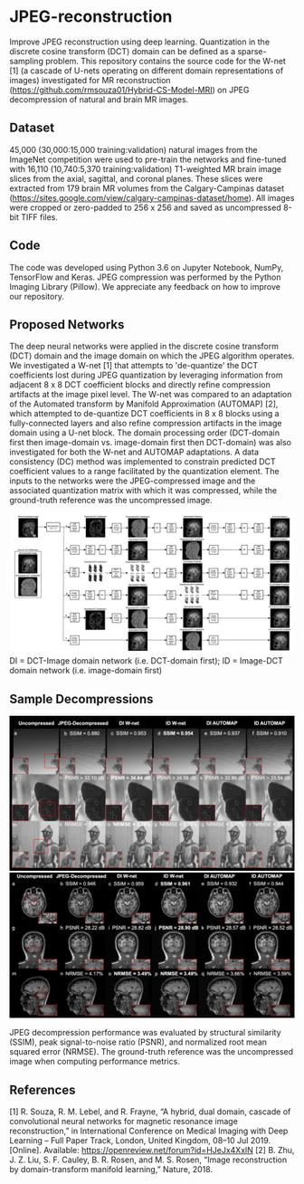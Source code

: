 # JPEG-reconstruction
Improve JPEG reconstruction using deep learning. Quantization in the discrete cosine transform (DCT) domain can be defined as a sparse-sampling problem. This repository contains the source code for the W-net [1] (a cascade of U-nets operating on different domain representations of images) investigated for MR reconstruction (https://github.com/rmsouza01/Hybrid-CS-Model-MRI) on JPEG decompression of natural and brain MR images. 

## Dataset
45,000 (30,000:15,000 training:validation) natural images from the ImageNet competition were used to pre-train the networks and fine-tuned with 16,110 (10,740:5,370 training:validation) T1-weighted MR brain image slices from the axial, sagittal, and coronal planes. These slices were extracted from 179 brain MR volumes from the Calgary-Campinas dataset (https://sites.google.com/view/calgary-campinas-dataset/home). All images were cropped or zero-padded to 256 x 256 and saved as uncompressed 8-bit TIFF files.

## Code
The code was developed using Python 3.6 on Jupyter Notebook, NumPy, TensorFlow and Keras. JPEG compression was performed by the Python Imaging Library (Pillow). We appreciate any feedback on how to improve our repository.

## Proposed Networks
The deep neural networks were applied in the discrete cosine transform (DCT) domain and the image domain on which the JPEG algorithm operates. We investigated a W-net [1] that attempts to 'de-quantize' the DCT coefficients lost during JPEG quantization by leveraging information from adjacent 8 x 8 DCT coefficient blocks and directly refine compression artifacts at the image pixel level. The W-net was compared to an adaptation of the  Automated transform by Manifold Approximation (AUTOMAP) [2], which attempted to de-quantize DCT coefficients in 8 x 8 blocks using a fully-connected layers and also refine compression artifacts in the image domain using a U-net block. The domain processing order (DCT-domain first then image-domain vs. image-domain first then DCT-domain) was also investigated for both the W-net and AUTOMAP adaptations. A data consistency (DC) method was implemented to constrain predicted DCT coefficient values to a range facilitated by the quantization element. The inputs to the networks were the JPEG-compressed image and the associated quantization matrix with which it was compressed, while the ground-truth reference was the uncompressed image. 

![Block diagram of investigated deep learning networks for JPEG decompression](./Figures/networks_diagram.png?raw=True)
DI = DCT-Image domain network (i.e. DCT-domain first); ID = Image-DCT domain network (i.e. image-domain first)

## Sample Decompressions

![Sample decompressions using the proposed deep learning networks on natural images](./Figures/natural_images.png?raw=True)
![Sample decompressions using the proposed deep learning networks on brain MR images](./Figures/brain_images.png?raw=True)

JPEG decompression performance was evaluated by structural similarity (SSIM), peak signal-to-noise ratio (PSNR), and normalized root mean squared error (NRMSE). The ground-truth reference was the uncompressed image when computing performance metrics.

## References
[1] R. Souza, R. M. Lebel, and R. Frayne, “A hybrid, dual domain, cascade of convolutional neural networks for magnetic resonance image reconstruction,” in International Conference on Medical Imaging with Deep Learning – Full Paper Track, London, United Kingdom, 08–10 Jul 2019. [Online]. Available: https://openreview.net/forum?id=HJeJx4XxlN
[2] B. Zhu, J. Z. Liu, S. F. Cauley, B. R. Rosen, and M. S. Rosen, “Image reconstruction by domain-transform manifold learning,” Nature, 2018.

